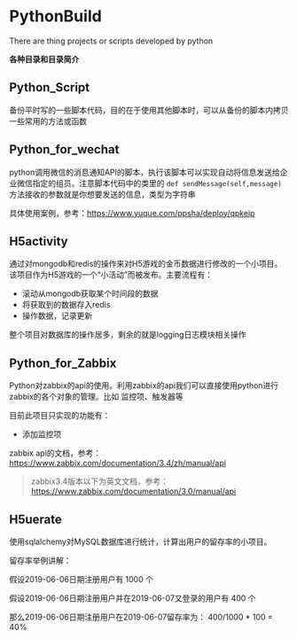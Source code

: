 # PythonBuild
There are thing projects or scripts developed by python

**各种目录和目录简介**

## Python_Script

备份平时写的一些脚本代码，目的在于使用其他脚本时，可以从备份的脚本内拷贝一些常用的方法或函数

## Python_for_wechat

python调用微信的消息通知API的脚本，执行该脚本可以实现自动将信息发送给企业微信指定的组员。注意脚本代码中的类里的 ```def sendMessage(self,message)```
方法接收的参数就是你想要发送的信息，类型为字符串

具体使用案例，参考：https://www.yuque.com/ppsha/deploy/qpkeip

## H5activity

通过对mongodb和redis的操作来对H5游戏的金币数据进行修改的一个小项目。该项目作为H5游戏的一个“小活动”而被发布。主要流程有：

- 滚动从mongodb获取某个时间段的数据
- 将获取到的数据存入redis
- 操作数据，记录更新

整个项目对数据库的操作居多，剩余的就是logging日志模块相关操作

## Python_for_Zabbix

Python对zabbix的api的使用。利用zabbix的api我们可以直接使用python进行zabbix的各个对象的管理。比如 监控项、触发器等

目前此项目只实现的功能有：

- 添加监控项

zabbix api的文档，参考：https://www.zabbix.com/documentation/3.4/zh/manual/api

> zabbix3.4版本以下为英文文档，参考：https://www.zabbix.com/documentation/3.0/manual/api

## H5uerate

使用sqlalchemy对MySQL数据库进行统计，计算出用户的留存率的小项目。

留存率举例讲解：

假设2019-06-06日期注册用户有 1000 个

假设2019-06-06日期注册用户并在2019-06-07又登录的用户有 400 个

那么2019-06-06日期注册用户在2019-06-07留存率为： 400/1000 * 100 = 40%



